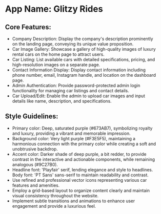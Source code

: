 # **App Name**: Glitzy Rides

## Core Features:

- Company Description: Display the company's description prominently on the landing page, conveying its unique value proposition.
- Car Image Gallery: Showcase a gallery of high-quality images of luxury rental cars on the home page to attract users.
- Car Listing: List available cars with detailed specifications, pricing, and high-resolution images on a separate page.
- Contact Information Display: Display contact information including phone number, email, Instagram handle, and location on the dashboard page.
- Admin Authentication: Provide password-protected admin login functionality for managing car listings and contact details.
- Car Upload/Edit: Enable the admin to upload car images and input details like name, description, and specifications.

## Style Guidelines:

- Primary color: Deep, saturated purple (#673AB7), symbolizing royalty and luxury, providing a vibrant and memorable impression.
- Background color: Very light purple (#F3E5F5), maintaining a harmonious connection with the primary color while creating a soft and unobtrusive backdrop.
- Accent color: Darker shade of deep purple, a bit redder, to provide contrast in the interactive and actionable components, while remaining analogous (#9C27B0).
- Headline font: 'Playfair' serif, lending elegance and style to headlines. Body font: 'PT Sans' sans-serif to maintain readability and contrast.
- Use refined and professional vector icons representing various car features and amenities.
- Employ a grid-based layout to organize content clearly and maintain visual consistency throughout the website.
- Implement subtle transitions and animations to enhance user engagement and provide a luxurious feel.
